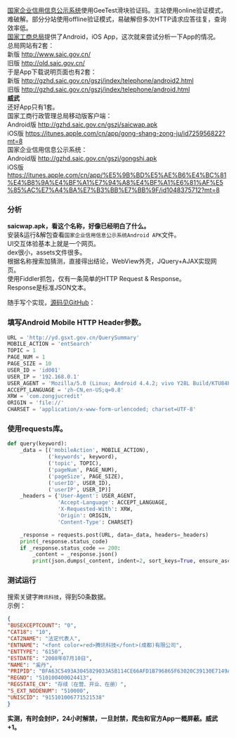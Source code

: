 [国家企业信用信息公示系统](http://www.gsxt.gov.cn)使用GeeTest滑块验证码。主站使用online验证模式，难破解。部分分站使用offline验证模式，易破解但多次HTTP请求应答往复，查询效率低。  
[国家工商总局](http://www.saic.gov.cn/)提供了Android，iOS App，这次就来尝试分析一下App的情况。  
总局网站有2套：  
新版 http://www.saic.gov.cn/  
旧版 http://old.saic.gov.cn/  
于是App下载说明页面也有2套：  
新版 http://gzhd.saic.gov.cn/gszj/index/telephone/android2.html  
旧版 http://gzhd.saic.gov.cn/gszj/index/telephone/android.html  
**威武**  
还好App只有1套。  
国家工商行政管理总局移动版客户端：  
Android版 http://gzhd.saic.gov.cn/gszj/saicwap.apk  
iOS版 https://itunes.apple.com/cn/app/gong-shang-zong-ju/id725956822?mt=8  
国家企业信用信息公示系统：  
Android版 http://gzhd.saic.gov.cn/gszj/gongshi.apk  
iOS版 https://itunes.apple.com/cn/app/%E5%9B%BD%E5%AE%B6%E4%BC%81%E4%B8%9A%E4%BF%A1%E7%94%A8%E4%BF%A1%E6%81%AF%E5%85%AC%E7%A4%BA%E7%B3%BB%E7%BB%9F/id1048375712?mt=8  
  
### 分析
**saicwap.apk，看这个名称，好像已经明白了什么。**  
安装&运行&解包查看`国家企业信用信息公示系统Android APK`文件。  
UI交互体验基本上就是一个网页。  
dex很小，assets文件很多。  
根据名称搜索加猜测，直接得出结论，WebView外壳，JQuery+AJAX实现网页。  
使用Fiddler抓包，仅有一条简单的HTTP Request & Response。  
Response是标准JSON文本。  
  
随手写个实现，[源码见GitHub](https://github.com/9468305/script/tree/master/gsxt_mobile)：
### 填写Android Mobile HTTP Header参数。  
```Python
URL = 'http://yd.gsxt.gov.cn/QuerySummary'
MOBILE_ACTION = 'entSearch'
TOPIC = 1
PAGE_NUM = 1
PAGE_SIZE = 10
USER_ID = 'id001'
USER_IP = '192.168.0.1'
USER_AGENT = 'Mozilla/5.0 (Linux; Android 4.4.2; vivo Y28L Build/KTU84P) AppleWebKit/537.36 (KHTML, like Gecko) Version/4.0 Chrome/30.0.0.0 Mobile Safari/537.36 Html5Plus/1.0'
ACCEPT_LANGUAGE = 'zh-CN,en-US;q=0.8'
XRW = 'com.zongjucredit'
ORIGIN = 'file://'
CHARSET = 'application/x-www-form-urlencoded; charset=UTF-8'
```
### 使用requests库。  
```Python
def query(keyword):
    _data = [('mobileAction', MOBILE_ACTION),
             ('keywords', keyword),
             ('topic', TOPIC),
             ('pageNum', PAGE_NUM),
             ('pageSize', PAGE_SIZE),
             ('userID', USER_ID),
             ('userIP', USER_IP)]
    _headers = {'User-Agent': USER_AGENT,
                'Accept-Language': ACCEPT_LANGUAGE,
                'X-Requested-With': XRW,
                'Origin': ORIGIN,
                'Content-Type': CHARSET}

    _response = requests.post(URL, data=_data, headers=_headers)
    print(_response.status_code)
    if _response.status_code == 200:
        _content = _response.json()
        print(json.dumps(_content, indent=2, sort_keys=True, ensure_ascii=False))
```
### 测试运行  
搜索关键字`腾讯科技`，得到50条数据。  
示例：  
```JSON
{
"BUSEXCEPTCOUNT": "0",
"CAT18": "10",
"CAT2NAME": "法定代表人",
"ENTNAME": "<font color=red>腾讯科技</font>(成都)有限公司",
"ENTTYPE": "6150",
"ESTDATE": "2008年07月10日",
"NAME": "奚丹",
"PRIPID": "BFA63C5493A3045829033A5B114CE66AFD1B796865F63020C39130E7149AE9152BAC6972D71F0C3A65B342A32972C4439717E803CD7E66773D486FDD9FCBAEC8",
"REGNO": "510100400024413",
"REGSTATE_CN": "存续（在营、开业、在册）",
"S_EXT_NODENUM": "510000",
"UNISCID": "915101006771521538"
}
```
  
**实测，有时会封IP，24小时解禁，一旦封禁，爬虫和官方App一概屏蔽。威武+1。**  
